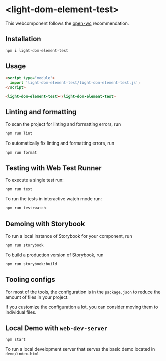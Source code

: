# \<light-dom-element-test>

This webcomponent follows the [open-wc](https://github.com/open-wc/open-wc) recommendation.

## Installation

```bash
npm i light-dom-element-test
```

## Usage

```html
<script type="module">
  import 'light-dom-element-test/light-dom-element-test.js';
</script>

<light-dom-element-test></light-dom-element-test>
```

## Linting and formatting

To scan the project for linting and formatting errors, run

```bash
npm run lint
```

To automatically fix linting and formatting errors, run

```bash
npm run format
```

## Testing with Web Test Runner

To execute a single test run:

```bash
npm run test
```

To run the tests in interactive watch mode run:

```bash
npm run test:watch
```

## Demoing with Storybook

To run a local instance of Storybook for your component, run

```bash
npm run storybook
```

To build a production version of Storybook, run

```bash
npm run storybook:build
```


## Tooling configs

For most of the tools, the configuration is in the `package.json` to reduce the amount of files in your project.

If you customize the configuration a lot, you can consider moving them to individual files.

## Local Demo with `web-dev-server`

```bash
npm start
```

To run a local development server that serves the basic demo located in `demo/index.html`
